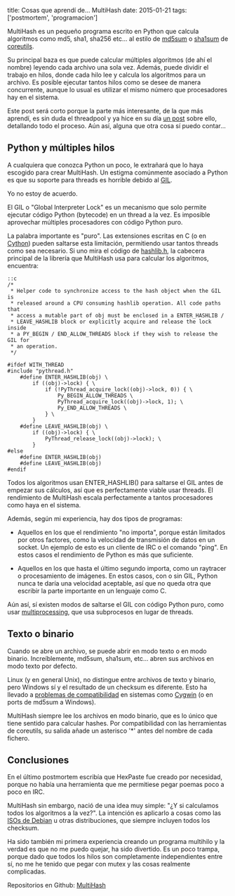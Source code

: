 title: Cosas que aprendí de... MultiHash
date: 2015-01-21
tags: ['postmortem', 'programacion']

MultiHash es un pequeño programa escrito en Python que calcula algoritmos
como md5, sha1, sha256 etc... al estilo de [md5sum][] o [sha1sum][]
de [coreutils][].

Su principal baza es que puede calcular múltiples algoritmos (de ahí el nombre)
leyendo cada archivo una sola vez. Además, puede dividir el trabajo en hilos,
donde cada hilo lee y calcula los algoritmos para un archivo. Es posible
ejecutar tantos hilos como se desee de manera concurrente, aunque lo usual
es utilizar el mismo número que procesadores hay en el sistema.

Este post será corto porque la parte más interesante, de la que más aprendí,
es sin duda el threadpool y ya hice en su día [un post][] sobre ello,
detallando todo el proceso. Aún así, alguna que otra cosa sí puedo contar...

[md5sum]: http://www.gnu.org/software/coreutils/manual/html_node/md5sum-invocation.html#md5sum-invocation
[sha1sum]: http://www.gnu.org/software/coreutils/manual/html_node/sha1sum-invocation.html#sha1sum-invocation
[coreutils]: http://www.gnu.org/software/coreutils

[un post]: http://beluki.github.io/post/respuesta-inmediata-con-multiples-hilos/

## Python y múltiples hilos

A cualquiera que conozca Python un poco, le extrañará que lo haya escogido para
crear MultiHash. Un estigma comúnmente asociado a Python es que su soporte para
threads es horrible debido al [GIL][].

Yo no estoy de acuerdo.

El GIL o "Global Interpreter Lock" es un mecanismo que solo permite ejecutar
código Python (bytecode) en un thread a la vez. Es imposible aprovechar
múltiples procesadores con código Python puro.

La palabra importante es "puro". Las extensiones escritas en C (o en [Cython][])
pueden saltarse esta limitación, permitiendo usar tantos threads como sea
necesario. Si uno mira el código de [hashlib.h][], la cabecera principal de
la librería que MultiHash usa para calcular los algoritmos, encuentra:

    ::c
    /*
     * Helper code to synchronize access to the hash object when the GIL is
     * released around a CPU consuming hashlib operation. All code paths that
     * access a mutable part of obj must be enclosed in a ENTER_HASHLIB /
     * LEAVE_HASHLIB block or explicitly acquire and release the lock inside
     * a PY_BEGIN / END_ALLOW_THREADS block if they wish to release the GIL for
     * an operation.
     */

    #ifdef WITH_THREAD
    #include "pythread.h"
        #define ENTER_HASHLIB(obj) \
            if ((obj)->lock) { \
                if (!PyThread_acquire_lock((obj)->lock, 0)) { \
                    Py_BEGIN_ALLOW_THREADS \
                    PyThread_acquire_lock((obj)->lock, 1); \
                    Py_END_ALLOW_THREADS \
                } \
            }
        #define LEAVE_HASHLIB(obj) \
            if ((obj)->lock) { \
                PyThread_release_lock((obj)->lock); \
            }
    #else
        #define ENTER_HASHLIB(obj)
        #define LEAVE_HASHLIB(obj)
    #endif

[Cython]: http://cython.org
[GIL]: https://en.wikipedia.org/wiki/Global_Interpreter_Lock
[hashlib.h]: https://hg.python.org/cpython/file/tip/Modules/hashlib.h

Todos los algoritmos usan ENTER_HASHLIB() para saltarse el GIL antes de
empezar sus cálculos, así que es perfectamente viable usar threads. El
rendimiento de MultiHash escala perfectamente a tantos procesadores como
haya en el sistema.

Además, según mi experiencia, hay dos tipos de programas:

* Aquellos en los que el rendimiento "no importa", porque están limitados
  por otros factores, como la velocidad de transmisión de datos en un socket.
  Un ejemplo de esto es un cliente de IRC o el comando "ping". En estos casos
  el rendimiento de Python es más que suficiente.

* Aquellos en los que hasta el último segundo importa, como un raytracer o
  procesamiento de imágenes. En estos casos, con o sin GIL, Python nunca te
  daría una velocidad aceptable, así que no queda otra que escribir la parte
  importante en un lenguaje como C.

Aún así, sí existen modos de saltarse el GIL con código Python puro, como
usar [multiprocessing][], que usa subprocesos en lugar de threads.

[multiprocessing]: https://docs.python.org/3/library/multiprocessing.html

## Texto o binario

Cuando se abre un archivo, se puede abrir en modo texto o en modo binario.
Increíblemente, md5sum, sha1sum, etc... abren sus archivos en modo texto
por defecto.

Linux (y en general Unix), no distingue entre archivos de texto y binario,
pero Windows sí y el resultado de un checksum es diferente. Esto ha llevado
a [problemas de compatibilidad][] en sistemas como [Cygwin][] (o en ports
de md5sum a Windows).

MultiHash siempre lee los archivos en modo binario, que es lo único que tiene
sentido para calcular hashes. Por compatibilidad con las herramientas de
coreutils, su salida añade un asterisco '*' antes del nombre de cada fichero.

[Cygwin]: http://cygwin.com
[problemas de compatibilidad]: http://lists.gnu.org/archive/html/bug-coreutils/2009-03/msg00376.html

## Conclusiones

En el último postmortem escribía que HexPaste fue creado por necesidad, porque
no había una herramienta que me permitiese pegar poemas poco a poco en IRC.

MultiHash sin embargo, nació de una idea muy simple: "¿Y si calculamos todos los
algoritmos a la vez?". La intención es aplicarlo a cosas como las [ISOs de Debian][]
u otras distribuciones, que siempre incluyen todos los checksum.

Ha sido también mi primera experiencia creando un programa multihilo y la verdad
es que no me puedo quejar, ha sido divertido. Es un poco trampa, porque dado que
todos los hilos son completamente independientes entre sí, no me he tenido que
pegar con mutex y las cosas realmente complicadas.

Repositorios en Github: [MultiHash][]

[ISOs de Debian]: http://cdimage.debian.org/debian-cd/7.8.0/i386/iso-cd/
[MultiHash]: https://github.com/Beluki/MultiHash


